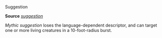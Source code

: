 Suggestion

**Source** [_suggestion_](/pathfinderRPG/prd/spells/suggestion.html#_suggestion)

_Mythic suggestion_ loses the language-dependent descriptor, and can target one or more living creatures in a 10-foot-radius burst.

